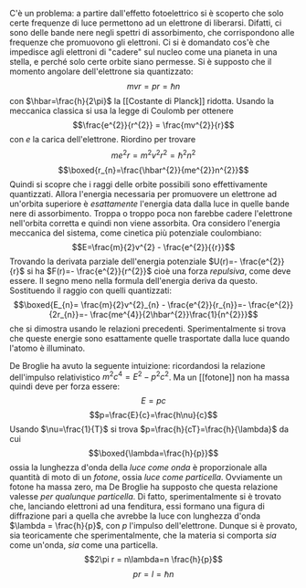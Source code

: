 C'è un problema: a partire dall'effetto fotoelettrico si è scoperto che solo certe frequenze di luce permettono ad un elettrone di liberarsi. Difatti, ci sono delle bande nere negli spettri di assorbimento, che corrispondono alle frequenze che promuovono gli elettroni.
Ci si è domandato cos'è che impedisce agli elettroni di "cadere" sul nucleo come una pianeta in una stella, e perché solo certe orbite siano permesse. Si è supposto che il momento angolare dell'elettrone sia quantizzato:
$$mvr=pr=\hbar n$$
con $\hbar=\frac{h}{2\pi}$ la [[Costante di Planck]] ridotta. Usando la meccanica classica si usa la legge di Coulomb per ottenere
$$\frac{e^{2}}{r^{2}} = \frac{mv^{2}}{r}$$
con $e$ la carica dell'elettrone. Riordino per trovare
$$me^{2}r=m^{2}v^{2}r^{2}=\hbar^{2}n^{2}$$
$$\boxed{r_{n}=\frac{\hbar^{2}}{me^{2}}n^{2}}$$
Quindi si scopre che i raggi delle orbite possibili sono effettivamente quantizzati. Allora l'energia necessaria per promuovere un elettrone ad un'orbita superiore è *esattamente* l'energia data dalla luce in quelle bande nere di assorbimento. Troppa o troppo poca non farebbe cadere l'elettrone nell'orbita corretta e quindi non viene assorbita.
Ora considero l'energia meccanica del sistema, come cinetica più potenziale coulombiano:
$$E=\frac{m}{2}v^{2} - \frac{e^{2}}{{r}}$$
Trovando la derivata parziale dell'energia potenziale $U(r)=- \frac{e^{2}}{r}$ si ha $F(r)=- \frac{e^{2}}{r^{2}}$ cioè una forza *repulsiva*, come deve essere. Il segno meno nella formula dell'energia deriva da questo. Sostituendo il raggio con quelli quantizzati:
$$\boxed{E_{n}= \frac{m}{2}v^{2}_{n} - \frac{e^{2}}{r_{n}}=- \frac{e^{2}}{2r_{n}}=- \frac{me^{4}}{2\hbar^{2}}\frac{1}{n^{2}}}$$
che si dimostra usando le relazioni precedenti. Sperimentalmente si trova che queste energie sono esattamente quelle trasportate dalla luce quando l'atomo è illuminato.

De Broglie ha avuto la seguente intuizione: ricordandosi la relazione dell'impulso relativistico $m^{2}c^{4}=E^{2}-p^{2}c^{2}$. Ma un [[fotone]] non ha massa quindi deve per forza essere:
$$E=pc$$
$$p=\frac{E}{c}=\frac{h\nu}{c}$$
Usando $\nu=\frac{1}{T}$ si trova $p=\frac{h}{cT}=\frac{h}{\lambda}$ da cui
$$\boxed{\lambda=\frac{h}{p}}$$
ossia la lunghezza d'onda della *luce come onda* è proporzionale alla quantità di moto di un *fotone*, ossia *luce come particella*. Ovviamente un fotone ha massa zero, ma De Broglie ha supposto che questa relazione valesse *per qualunque particella*. Di fatto, sperimentalmente si è trovato che, lanciando elettroni ad una fenditura, essi formano una figura di diffrazione pari a quella che avrebbe la luce con lunghezza d'onda $\lambda = \frac{h}{p}$, con $p$ l'impulso dell'elettrone. Dunque si è provato, sia teoricamente che sperimentalmente, che la materia si comporta *sia* come un'onda, *sia* come una particella.
$$2\pi r = n\lambda=n \frac{h}{p}$$
$$pr=l=\hbar n$$
